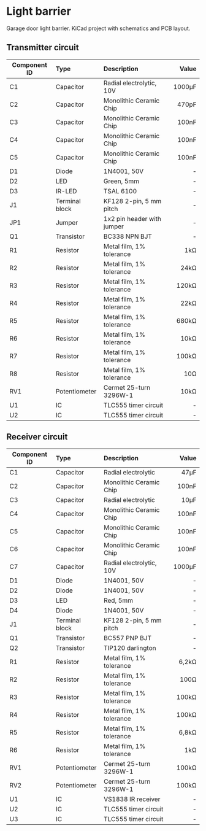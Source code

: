 # Light barrier
Garage door light barrier. KiCad project with schematics and PCB layout.


## Transmitter circuit

| Component ID  | Type           | Description                    | Value  |
| ------------- |:---------------|:-------------------------------| ------:|
|  C1           | Capacitor      | Radial electrolytic, 10V       | 1000µF |
|  C2           | Capacitor      | Monolithic Ceramic Chip        |  470pF |
|  C3           | Capacitor      | Monolithic Ceramic Chip        |  100nF |
|  C4           | Capacitor      | Monolithic Ceramic Chip        |  100nF |
|  C5           | Capacitor      | Monolithic Ceramic Chip        |  100nF |
|  D1           | Diode          | 1N4001, 50V                    |     -  |
|  D2           | LED            | Green, 5mm                     |     -  |
|  D3           | IR-LED         | TSAL 6100                      |     -  |
|  J1           | Terminal block | KF128 2-pin, 5 mm pitch        |     -  |
| JP1           | Jumper         | 1x2 pin header with jumper     |     -  |
|  Q1           | Transistor     | BC338 NPN BJT                  |     -  |
|  R1           | Resistor       | Metal film, 1% tolerance       |    1kΩ |
|  R2           | Resistor       | Metal film, 1% tolerance       |   24kΩ |
|  R3           | Resistor       | Metal film, 1% tolerance       |  120kΩ |
|  R4           | Resistor       | Metal film, 1% tolerance       |   22kΩ |
|  R5           | Resistor       | Metal film, 1% tolerance       |  680kΩ |
|  R6           | Resistor       | Metal film, 1% tolerance       |   10kΩ |
|  R7           | Resistor       | Metal film, 1% tolerance       |  100kΩ |
|  R8           | Resistor       | Metal film, 1% tolerance       |   10Ω  |
| RV1           | Potentiometer  | Cermet 25-turn 3296W-1         |   10kΩ |
|  U1           | IC             | TLC555 timer circuit           |     -  |
|  U2           | IC             | TLC555 timer circuit           |     -  |


## Receiver circuit

| Component ID  | Type           | Description                    | Value  |
| ------------- |:---------------|:-------------------------------| ------:|
|  C1           | Capacitor      | Radial electrolytic            |   47µF |
|  C2           | Capacitor      | Monolithic Ceramic Chip        |  100nF |
|  C3           | Capacitor      | Radial electrolytic            |   10µF |
|  C4           | Capacitor      | Monolithic Ceramic Chip        |  100nF |
|  C5           | Capacitor      | Monolithic Ceramic Chip        |  100nF |
|  C6           | Capacitor      | Monolithic Ceramic Chip        |  100nF |
|  C7           | Capacitor      | Radial electrolytic, 10V       | 1000µF |
|  D1           | Diode          | 1N4001, 50V                    |     -  |
|  D2           | Diode          | 1N4001, 50V                    |     -  |
|  D3           | LED            | Red, 5mm                       |     -  |
|  D4           | Diode          | 1N4001, 50V                    |     -  |
|  J1           | Terminal block | KF128 2-pin, 5 mm pitch        |     -  |
|  Q1           | Transistor     | BC557 PNP BJT                  |     -  |
|  Q2           | Transistor     | TIP120 darlington              |     -  |
|  R1           | Resistor       | Metal film, 1% tolerance       |  6,2kΩ |
|  R2           | Resistor       | Metal film, 1% tolerance       |   100Ω |
|  R3           | Resistor       | Metal film, 1% tolerance       |  100kΩ |
|  R4           | Resistor       | Metal film, 1% tolerance       |  100kΩ |
|  R5           | Resistor       | Metal film, 1% tolerance       |  6,8kΩ |
|  R6           | Resistor       | Metal film, 1% tolerance       |    1kΩ |
| RV1           | Potentiometer  | Cermet 25-turn 3296W-1         |  100kΩ |
| RV2           | Potentiometer  | Cermet 25-turn 3296W-1         |  100kΩ |
|  U1           | IC             | VS1838 IR receiver             |     -  |
|  U2           | IC             | TLC555 timer circuit           |     -  |
|  U3           | IC             | TLC555 timer circuit           |     -  |
